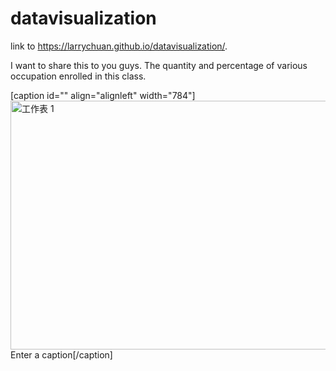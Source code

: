 # datavisualization

link to https://larrychuan.github.io/datavisualization/.

I want to share this to you guys. The quantity and percentage of various occupation enrolled in this class.
<div id="viz1489500880378" class="tableauPlaceholder" style="position: relative;">

[caption id="" align="alignleft" width="784"]<img class=" alignleft" style="border: none;" src="https://public.tableau.com/static/images/ed/edx_0/1/1_rss.png" alt="工作表 1 " width="784" height="398" /> Enter a caption[/caption]

</div>
